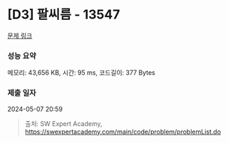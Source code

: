 # [D3] 팔씨름 - 13547 

[문제 링크](https://swexpertacademy.com/main/code/problem/problemDetail.do?contestProbId=AX6PP9G6p1sDFAS9) 

### 성능 요약

메모리: 43,656 KB, 시간: 95 ms, 코드길이: 377 Bytes

### 제출 일자

2024-05-07 20:59



> 출처: SW Expert Academy, https://swexpertacademy.com/main/code/problem/problemList.do